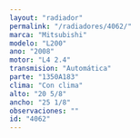 ```yaml
---
layout: "radiador"
permalink: "/radiadores/4062/"
marca: "Mitsubishi"
modelo: "L200"
ano: "2008"
motor: "L4 2.4"
transmision: "Automática"
parte: "1350A183"
clima: "Con clima"
alto: "20 5/8"
ancho: "25 1/8"
observaciones: ""
id: "4062"
---
```


